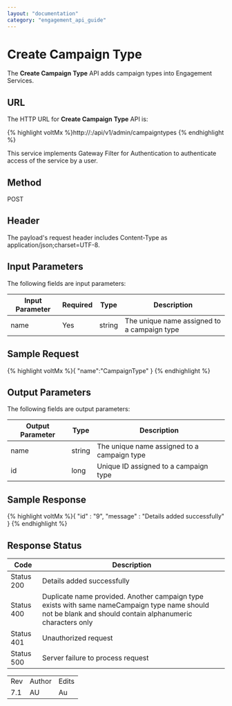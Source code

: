 ```yaml
---
layout: "documentation"
category: "engagement_api_guide"
---
```

                            


Create Campaign Type
====================

The **Create Campaign** **Type** API adds campaign types into Engagement Services.

URL
---

The HTTP URL for **Create Campaign** **Type** API is:

{% highlight voltMx %}http://<host>:<port>/api/v1/admin/campaigntypes
{% endhighlight %}

This service implements Gateway Filter for Authentication to authenticate access of the service by a user.

Method
------

POST

Header
------

The payload's request header includes Content-Type as application/json;charset=UTF-8.

Input Parameters
----------------

The following fields are input parameters:

  
| Input Parameter | Required | Type | Description |
| --- | --- | --- | --- |
| name | Yes | string | The unique name assigned to a campaign type |

Sample Request
--------------

{% highlight voltMx %}{
"name":"CampaignType"
}
{% endhighlight %}

Output Parameters
-----------------

The following fields are output parameters:

  
| Output Parameter | Type | Description |
| --- | --- | --- |
| name | string | The unique name assigned to a campaign type |
| id | long | Unique ID assigned to a campaign type |

Sample Response
---------------

{% highlight voltMx %}{
  "id" : "9",
  "message" : "Details added successfully"
}
{% endhighlight %}

Response Status
---------------

  
| Code | Description |
| --- | --- |
| Status 200 | Details added successfully |
| Status 400 | Duplicate name provided. Another campaign type exists with same nameCampaign type name should not be blank and should contain alphanumeric characters only |
| Status 401 | Unauthorized request |
| Status 500 | Server failure to process request |

<table class="TableStyle-RevisionTable" cellspacing="0" style="margin-left: 0;margin-right: auto;mc-table-style: url('../Resources/TableStyles/RevisionTable.css');" data-mc-conditions="Default.HTML"><colgroup><col class="TableStyle-RevisionTable-Column-Column1"> <col class="TableStyle-RevisionTable-Column-Column1"> <col class="TableStyle-RevisionTable-Column-Column1"></colgroup><tbody><tr class="TableStyle-RevisionTable-Body-Body1"><td class="TableStyle-RevisionTable-BodyE-Column1-Body1">Rev</td><td class="TableStyle-RevisionTable-BodyE-Column1-Body1">Author</td><td class="TableStyle-RevisionTable-BodyD-Column1-Body1">Edits</td></tr><tr class="TableStyle-RevisionTable-Body-Body1"><td class="TableStyle-RevisionTable-BodyB-Column1-Body1">7.1</td><td class="TableStyle-RevisionTable-BodyB-Column1-Body1">AU</td><td class="TableStyle-RevisionTable-BodyA-Column1-Body1">Au</td></tr></tbody></table>
